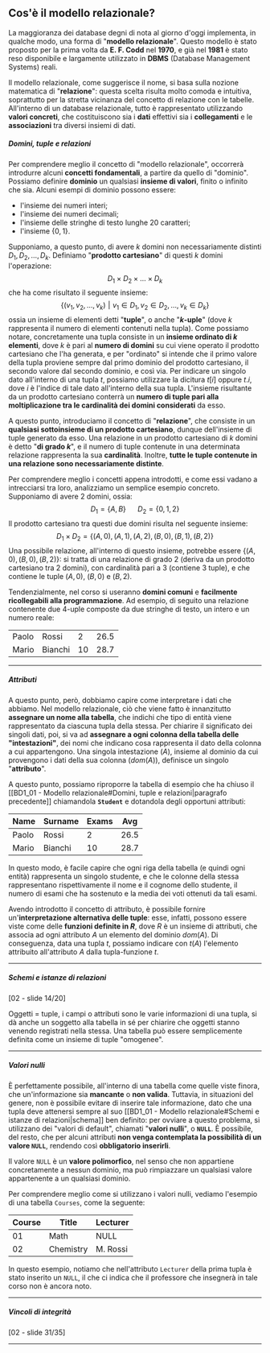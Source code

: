 ## Cos'è il modello relazionale?

La maggioranza dei database degni di nota al giorno d'oggi implementa, in qualche modo, una forma di "**modello relazionale**". Questo modello è stato proposto per la prima volta da **E. F. Codd** nel **1970**, e già nel **1981** è stato reso disponibile e largamente utilizzato in **DBMS** (Database Management Systems) reali.

Il modello relazionale, come suggerisce il nome, si basa sulla nozione matematica di "**relazione**": questa scelta risulta molto comoda e intuitiva, soprattutto per la stretta vicinanza del concetto di relazione con le tabelle. All'interno di un database relazionale, tutto è rappresentato utilizzando **valori concreti**, che costituiscono sia i **dati** effettivi sia i **collegamenti** e le **associazioni** tra diversi insiemi di dati.

##### Domini, tuple e relazioni

Per comprendere meglio il concetto di "modello relazionale", occorrerà introdurre alcuni **concetti fondamentali**, a partire da quello di "dominio". Possiamo definire **dominio** un qualsiasi **insieme di valori**, finito o infinito che sia. Alcuni esempi di dominio possono essere:
- l'insieme dei numeri interi;
- l'insieme dei numeri decimali;
- l'insieme delle stringhe di testo lunghe 20 caratteri;
- l'insieme $\{0, 1\}$.

Supponiamo, a questo punto, di avere $k$ domini non necessariamente distinti $D_{1},\, D_{2},\, \dots,\, D_{k}$. Definiamo "**prodotto cartesiano**" di questi $k$ domini l'operazione:
$$D_{1} \times D_{2} \times \dots \times D_{k}$$
che ha come risultato il seguente insieme:
$$\{(v_{1},\,v_{2},\,\dots,\,v_{k})\,\,|\,\,v_{1} \in D_{1},\,v_{2} \in D_{2},\,\dots,\,v_{k} \in D_{k}\}$$
ossia un insieme di elementi detti "**tuple**", o anche "**$k$-uple**" (dove $k$ rappresenta il numero di elementi contenuti nella tupla). Come possiamo notare, concretamente una tupla consiste in un **insieme ordinato di $k$ elementi**, dove $k$ è pari al **numero di domini** su cui viene operato il prodotto cartesiano che l'ha generata, e per "ordinato" si intende che il primo valore della tupla proviene sempre dal primo dominio del prodotto cartesiano, il secondo valore dal secondo dominio, e così via. Per indicare un singolo dato all'interno di una tupla $t$, possiamo utilizzare la dicitura $t[i]$ oppure $t.i$, dove $i$ è l'indice di tale dato all'interno della sua tupla. L'insieme risultante da un prodotto cartesiano conterrà un **numero di tuple pari alla moltiplicazione tra le cardinalità dei domini considerati** da esso.

A questo punto, introduciamo il concetto di "**relazione**", che consiste in un **qualsiasi sottoinsieme di un prodotto cartesiano**, dunque dell'insieme di tuple generato da esso. Una relazione in un prodotto cartesiano di $k$ domini è detto "**di grado $k$**", e il numero di tuple contenute in una determinata relazione rappresenta la sua **cardinalità**. Inoltre, **tutte le tuple contenute in una relazione sono necessariamente distinte**.

Per comprendere meglio i concetti appena introdotti, e come essi vadano a intrecciarsi tra loro, analizziamo un semplice esempio concreto. Supponiamo di avere $2$ domini, ossia:
$$D_{1} = \{A, B\}\,\,\,\,\,\,\,\,\,\,D_{2} = \{0, 1, 2\}$$
Il prodotto cartesiano tra questi due domini risulta nel seguente insieme:
$$D_{1} \times D_{2} = \{(A,\,0),\,(A,\,1),\,(A,\,2),\,(B,\,0),\,(B,\,1),\,(B,\,2)\}$$
Una possibile relazione, all'interno di questo insieme, potrebbe essere $\{(A,\,0),\,(B,\,0),\,(B,\,2)\}$: si tratta di una relazione di grado $2$ (deriva da un prodotto cartesiano tra $2$ domini), con cardinalità pari a $3$ (contiene $3$ tuple), e che contiene le tuple $(A, 0)$, $(B, 0)$ e $(B, 2)$.

Tendenzialmente, nel corso si useranno **domini comuni** e **facilmente ricollegabili alla programmazione**. Ad esempio, di seguito una relazione contenente due $4$-uple composte da due stringhe di testo, un intero e un numero reale:

|       |         |     |      |
| ----- | ------- |:--- | ---- |
| Paolo | Rossi   | 2   | 26.5 |
| Mario | Bianchi | 10  | 28.7 |
___
##### Attributi

A questo punto, però, dobbiamo capire come interpretare i dati che abbiamo. Nel modello relazionale, ciò che viene fatto è innanzitutto **assegnare un nome alla tabella**, che indichi che tipo di entità viene rappresentato da ciascuna tupla della stessa. Per chiarire il significato dei singoli dati, poi, si va ad **assegnare a ogni colonna della tabella delle "intestazioni"**, dei nomi che indicano cosa rappresenta il dato della colonna a cui appartengono. Una singola intestazione ($A$), insieme al dominio da cui provengono i dati della sua colonna ($dom(A)$), definisce un singolo "**attributo**".

A questo punto, possiamo riproporre la tabella di esempio che ha chiuso il [[BD1_01 - Modello relazionale#Domini, tuple e relazioni|paragrafo precedente]] chiamandola **`Student`** e dotandola degli opportuni attributi:

| Name  | Surname | Exams | Avg  |
| ----- | ------- | ----- | ---- |
| Paolo | Rossi   | 2     | 26.5 |
| Mario | Bianchi | 10    | 28.7 |

In questo modo, è facile capire che ogni riga della tabella (e quindi ogni entità) rappresenta un singolo studente, e che le colonne della stessa rappresentano rispettivamente il nome e il cognome dello studente, il numero di esami che ha sostenuto e la media dei voti ottenuti da tali esami.

Avendo introdotto il concetto di attributo, è possibile fornire un'**interpretazione alternativa delle tuple**: esse, infatti, possono essere viste come delle **funzioni definite in $R$**, dove $R$ è un insieme di attributi, che associa ad ogni attributo $A$ un elemento del dominio $dom(A)$. Di conseguenza, data una tupla $t$, possiamo indicare con $t(A)$ l'elemento attribuito all'attributo $A$ dalla tupla-funzione $t$.
___
##### Schemi e istanze di relazioni

[02 - slide 14/20]

Oggetti = tuple, i campi o attributi sono le varie informazioni di una tupla, si dà anche un soggetto alla tabella in sé per chiarire che oggetti stanno venendo registrati nella stessa. Una tabella può essere semplicemente definita come un insieme di tuple "omogenee".
___
##### Valori nulli

È perfettamente possibile, all'interno di una tabella come quelle viste finora, che un'informazione sia **mancante** o **non valida**. Tuttavia, in situazioni del genere, non è possibile evitare di inserire tale informazione, dato che una tupla deve attenersi sempre al suo [[BD1_01 - Modello relazionale#Schemi e istanze di relazioni|schema]] ben definito: per ovviare a questo problema, si utilizzano dei "valori di default", chiamati "**valori nulli**", o **`NULL`**. È possibile, del resto, che per alcuni attributi **non venga contemplata la possibilità di un valore `NULL`**, rendendo così **obbligatorio inserirli**.

Il valore `NULL` è un **valore polimorfico**, nel senso che non appartiene concretamente a nessun dominio, ma può rimpiazzare un qualsiasi valore appartenente a un qualsiasi dominio. 

Per comprendere meglio come si utilizzano i valori nulli, vediamo l'esempio di una tabella `Courses`, come la seguente:

| Course | Title     | Lecturer |
| ------ | --------- | -------- |
| 01     | Math      | NULL     |
| 02     | Chemistry | M. Rossi |

In questo esempio, notiamo che nell'attributo `Lecturer` della prima tupla è stato inserito un `NULL`, il che ci indica che il professore che insegnerà in tale corso non è ancora noto.
___
##### Vincoli di integrità

[02 - slide 31/35]
___